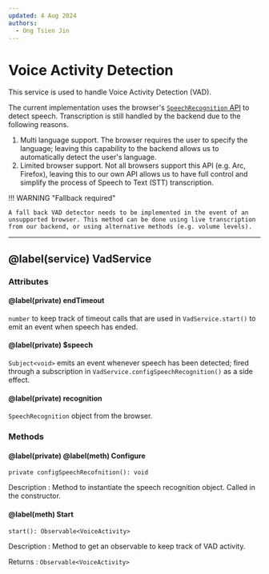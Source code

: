 ```yaml
---
updated: 4 Aug 2024
authors:
  - Ong Tsien Jin
---
```


# Voice Activity Detection

This service is used to handle Voice Activity Detection (VAD).

The current implementation uses the browser's [`SpeechRecognition` API](https://developer.mozilla.org/en-US/docs/Web/API/SpeechRecognition) to detect speech. Transcription is still handled by the backend due to the following reasons.

1. Multi language support. The browser requires the user to specify the language; leaving this capability to the backend allows us to automatically detect the user's language.
2. Limited browser support. Not all browsers support this API (e.g. Arc, Firefox), leaving this to our own API allows us to have full control and simplify the process of Speech to Text (STT) transcription.

!!! WARNING "Fallback required"

    A fall back VAD detector needs to be implemented in the event of an unsupported browser. This method can be done using live transcription from our backend, or using alternative methods (e.g. volume levels).

---

## @label(service) VadService

### Attributes

#### @label(private) endTimeout

`number` to keep track of timeout calls that are used in `VadService.start()` to emit an event when speech has ended.

#### @label(private) $speech

`Subject<void>` emits an event whenever speech has been detected; fired through a subscription in `VadService.configSpeechRecognition()` as a side effect.

#### @label(private) recognition

`SpeechRecognition` object from the browser.

### Methods

#### @label(private) @label(meth) Configure

    private configSpeechRecofnition(): void

Description
: Method to instantiate the speech recognition object. Called in the constructor.

#### @label(meth) Start

    start(): Observable<VoiceActivity>

Description
: Method to get an observable to keep track of VAD activity.

Returns
: `Observable<VoiceActivity>`
